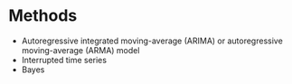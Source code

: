 # Methods
* Autoregressive integrated moving-average (ARIMA) or autoregressive moving-average (ARMA) model
* Interrupted time series
* Bayes
